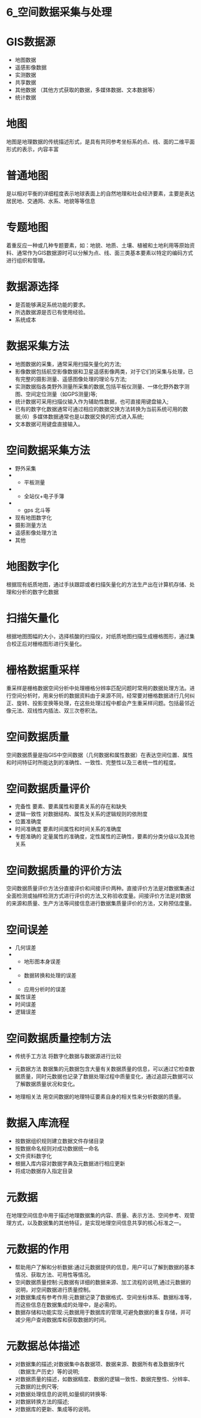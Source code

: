 # 6_空间数据采集与处理
# GIS数据源
- 地图数据
- 遥感影像数据
- 实测数据
- 共享数据
- 其他数据 （其他方式获取的数据，多媒体数据、文本数据等）
- 统计数据
# 地图
地图是地理数据的传统描述形式，是具有共同参考坐标系的点、线、面的二维平面形式的表示，内容丰富
# 普通地图
是以相对平衡的详细程度表示地球表面上的自然地理和社会经济要素，主要是表达居民地、交通网、水系、地貌等等信息
# 专题地图
着重反应一种或几种专题要素，如：地貌、地质、土壤、植被和土地利用等原始资料、通常作为GIS数据源时可以分解为点、线、面三类基本要素以特定的编码方式进行组织和管理。
# 数据源选择
- 是否能够满足系统功能的要求。
- 所选数据源是否已有使用经验。
- 系统成本
# 数据采集方法
- 地图数据的采集，通常采用扫描矢量化的方法;
- 影像数据包括航空影像数据和卫星遥感影像两类，对于它们的采集与处理，已有完整的摄影测量、遥感图像处理的理论与方法;
- 实测数据指各类野外测量所采集的数据,包括平板仪测量、一体化野外数字测图、空间定位测量（如GPS测量)等;
- 统计数据可采用扫描仪输入作为辅助性数据，也可直接用键盘输入;
- 已有的数字化数据通常可通过相应的数据交换方法转换为当前系统可用的数据;(6）多媒体数据通常也是以数据交换的形式进入系统;
- 文本数据可用键盘直接输入。
# 空间数据采集方法
- 野外采集
- - 平板测量
- - 全站仪+电子手簿
- - gps 北斗等
- 现有地图数字化
- 摄影测量方法
- 遥感影像处理方法
- 其他
# 地图数字化
根据现有纸质地图，通过手扶跟踪或者扫描矢量化的方法生产出在计算机存储、处理和分析的数字化数据
# 扫描矢量化
根据地图图幅的大小，选择核酸的扫描仪，对纸质地图扫描生成栅格图形，通过集合校正后对栅格图形进行矢量化。
# 栅格数据重采样
重采样是栅格数据空间分析中处理栅格分辨率匹配问题时常用的数据处理方法。进行空间分析时，用来分析的数据资料由于来源不同，经常要对栅格数据进行几何纠正、旋转、投影变换等处理，在这些处理过程中都会产生重采样问题。包括最邻近像元法、双线性内插法、双三次卷积法。
# 空间数据质量
空间数据质量是指GIS中空间数据（几何数据和属性数据）在表达空间位置、属性和时间特征时所能达到的准确性、一致性、完整性以及三者统一性的程度。
# 空间数据质量评价
- 完备性
要素、要素属性和要素关系的存在和缺失
- 逻辑一致性
对数据结构、属性及关系的逻辑规则的依附度
- 位置准确度
- 时间准确度
要素时间属性和时间关系的准确度
- 专题准确的
定量属性的准确度，定性属性的正确性，要素的分类分级以及其他关系
# 空间数据质量的评价方法
空间数据质量评价方法分直接评价和间接评价两种。直接评价方法是对数据集通过全面检测或抽样检测方式进行评价的方法,又称验收度量。间接评价方法是对数据的来源和质量、生产方法等间接信息进行数据集质量评价的方法，又称预估度量。
# 空间误差
- 几何误差
- - 地形图本身误差
- - 数据转换和处理的误差
- - 应用分析时的误差
- 属性误差
- 时间误差
- 逻辑误差
# 空间数据质量控制方法
- 传统手工方法
将数字化数据与数据源进行比较

- 元数据方法
数据集的元数据包含大量有关数据质量的信息，可以通过它检查数据质量，同时元数据也记录了数据处理过程中质量变化，通过追踪元数据可以了解数据质量状况和变化。
- 地理相关法
用空间数据的地理特征要素自身的相关性来分析数据的质量。
# 数据入库流程
- 按数据组织规则建立数据文件存储目录
- 按数据命名规则对成功数据统一命名
- 文件资料数字化
- 根据入库内容对数据字典及元数据进行相应更新
- 将成功数据存入指定目录
# 元数据
在地理空间信息中用于描述地理数据集的内容、质量、表示方法、空间参考、观管理方式，以及数据集的其他特征，是实现地理空间信息共享的核心标准之一。
# 元数据的作用
- 帮助用户了解和分析数据:通过元数据提供的信息，用户可以了解到数据的基本情况、获取方法、可用性等情况。
- 空间数据质量控制:元数据有详细的数据来源、加工流程的说明,通过元数据的说明，对空间数据进行质量控制。
- 对数据集成有参考作用:元数据记录了数据格式、空间坐标体系、数据标准等，而这些信息在数据集成的处理中，是必需的。
- 数据存储和功能实现:元数据用于数据库的管理,可避免数据的重复存储，并可减少用户查询数据库和获取数据的时间。
# 元数据总体描述
- 对数据集的描述;对数据集中各数据项、数据来源、数据所有者及数据序代（数据生产历史）等的说明;
- 对数据质量的描述，如数据精度、数据的逻辑一致性、数据完整性、分辨率、元数据的比例尺等;
- 对数据处理信息的说明,如量纲的转换等:
- 对数据转换方法的描述;
- 对数据库的更新、集成等的说明。

